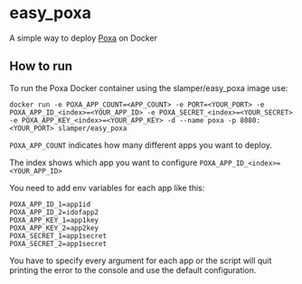 # easy_poxa
A simple way to deploy [Poxa](https://github.com/edgurgel/poxa) on Docker

## How to run
To run the Poxa Docker container using the slamper/easy_poxa image use:
```
docker run -e POXA_APP_COUNT=<APP_COUNT> -e PORT=<YOUR_PORT> -e POXA_APP_ID_<index>=<YOUR_APP_ID> -e POXA_SECRET_<index>=<YOUR_SECRET> -e POXA_APP_KEY_<index>=<YOUR_APP_KEY> -d --name poxa -p 8080:<YOUR_PORT> slamper/easy_poxa
```
```POXA_APP_COUNT``` indicates how many different apps you want to deploy.

The index shows which app you want to configure ```POXA_APP_ID_<index>=<YOUR_APP_ID>```

You need to add env variables for each app like this:
```
POXA_APP_ID_1=app1id
POXA_APP_ID_2=idofapp2
POXA_APP_KEY_1=app1key
POXA_APP_KEY_2=app2key
POXA_SECRET_1=app1secret
POXA_SECRET_2=app1secret
```

You have to specify every argument for each app or the script will quit printing the error to the console and use the default configuration.
